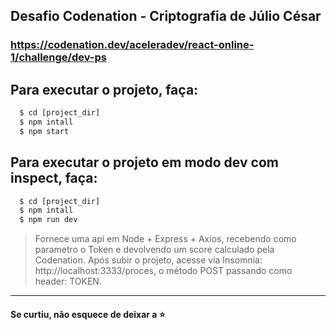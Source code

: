 ## Desafio Codenation - Criptografia de Júlio César
### https://codenation.dev/aceleradev/react-online-1/challenge/dev-ps

## Para executar o projeto, faça:

```cmd
  $ cd [project_dir]
  $ npm intall
  $ npm start
```

## Para executar o projeto em modo dev com inspect, faça:

```cmd
  $ cd [project_dir]
  $ npm intall
  $ npm run dev
```

> Fornece uma api em Node + Express + Axios, recebendo como parametro o Token e devolvendo um score calculado pela Codenation.
> Após subir o projeto, acesse via Insomnia: http://localhost:3333/proces, o método POST passando como header: TOKEN.
---

#### Se curtiu, não esquece de deixar a :star:
